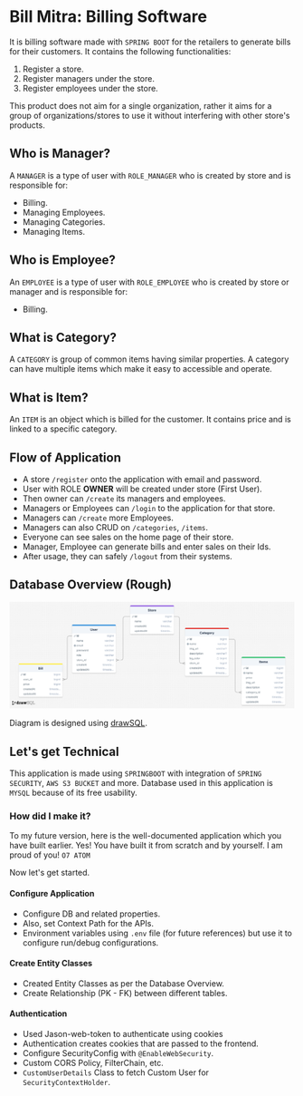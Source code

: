 # Bill Mitra: Billing Software

It is billing software made with `SPRING BOOT` for the retailers to generate bills for their customers. It contains the
following functionalities:

1. Register a store.
2. Register managers under the store.
3. Register employees under the store.

This product does not aim for a single organization, rather it aims for a group of organizations/stores to use it
without interfering with other store's products.

## Who is Manager?

A `MANAGER` is a type of user with `ROLE_MANAGER` who is created by store and is responsible for:

- Billing.
- Managing Employees.
- Managing Categories.
- Managing Items.

## Who is Employee?

An `EMPLOYEE` is a type of user with `ROLE_EMPLOYEE` who is created by store or manager and is responsible for:

- Billing.

## What is Category?

A `CATEGORY` is group of common items having similar properties. A category can have multiple items which make it easy
to accessible and operate.

## What is Item?

An `ITEM` is an object which is billed for the customer. It contains price and is linked to a specific category.

## Flow of Application

- A store `/register` onto the application with email and password.
- User with ROLE **OWNER** will be created under store (First User).
- Then owner can `/create` its managers and employees.
- Managers or Employees can `/login` to the application for that store.
- Managers can `/create` more Employees.
- Managers can also CRUD on `/categories`, `/items`.
- Everyone can see sales on the home page of their store.
- Manager, Employee can generate bills and enter sales on their Ids.
- After usage, they can safely `/logout` from their systems.

## Database Overview (Rough)

![SQL Structure](src/main/resources/static/img/SQL%20Structure%20-%20Bill%20Mitra.png)

Diagram is designed using [drawSQL](https://drawsql.app).

## Let's get Technical

This application is made using `SPRINGBOOT` with integration of `SPRING SECURITY`, `AWS S3 BUCKET` and more. Database used in this application is `MYSQL` because of its free usability.

### How did I make it?

To my future version, here is the well-documented application which you have built earlier. Yes! You have built it from scratch and by yourself. I am proud of you! `O7 ATOM`

Now let's get started.

#### Configure Application

- Configure DB and related properties.
- Also, set Context Path for the APIs.
- Environment variables using `.env` file (for future references) but use it to configure run/debug configurations.

#### Create Entity Classes
- Created Entity Classes as per the Database Overview.
- Create Relationship (PK - FK) between different tables.

#### Authentication
- Used Jason-web-token to authenticate using cookies
- Authentication creates cookies that are passed to the frontend.
- Configure SecurityConfig with `@EnableWebSecurity`.
- Custom CORS Policy, FilterChain, etc.
- `CustomUserDetails` Class to fetch Custom User for `SecurityContextHolder`.